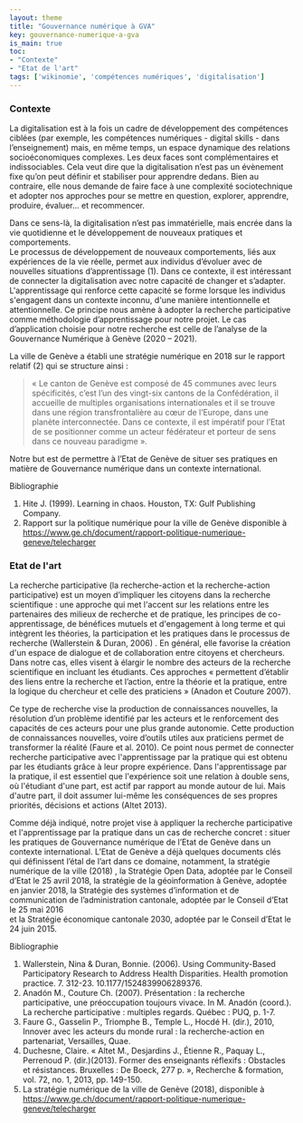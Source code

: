 ```yaml
---
layout: theme
title: "Gouvernance numérique à GVA"
key: gouvernance-numerique-a-gva
is_main: true
toc:
- "Contexte"
- "Etat de l'art"
tags: ['wikinomie', 'compétences numériques', 'digitalisation']
---
```


### Contexte

La digitalisation est à la fois un cadre de développement des compétences ciblées (par exemple, les compétences numériques - digital skills - dans l’enseignement) 
mais, en même temps, un espace dynamique des relations socioéconomiques complexes. Les deux faces sont complémentaires et indissociables. 
Cela veut dire que la digitalisation n’est pas un évènement fixe qu’on peut définir et stabiliser pour apprendre dedans. 
Bien au contraire, elle nous demande de faire face à une complexité sociotechnique et adopter nos approches pour se mettre en question, explorer, apprendre, produire,
évaluer… et recommencer. 

Dans ce sens-là, la digitalisation n’est pas immatérielle, mais encrée dans la vie quotidienne et le développement de nouveaux pratiques et comportements.   
Le processus de développement de nouveaux comportements, liés aux expériences de la vie réelle, permet aux individus d’évoluer avec de nouvelles situations 
d’apprentissage (1). Dans ce contexte, il est intéressant de connecter la digitalisation avec notre capacité de changer et s’adapter.
L'apprentissage qui renforce cette capacité se forme lorsque les individus s'engagent dans un contexte inconnu, d'une manière intentionnelle et attentionnelle. 
Ce principe nous amène à adopter la recherche participative comme méthodologie d’apprentissage pour notre projet. 
Le cas d’application choisie pour notre recherche est celle de l’analyse de la Gouvernance Numérique à Genève (2020 – 2021).

La ville de Genève a établi une stratégie numérique en 2018 sur le rapport relatif (2) qui se structure ainsi : 
> « Le canton de Genève est composé de 45 communes avec leurs spécificités, c’est l’un des vingt-six cantons de la Confédération, 
> il accueille de multiples organisations internationales et il se trouve dans une région transfrontalière au cœur de l’Europe, dans une planète interconnectée. 
> Dans ce contexte, il est impératif pour l’Etat de se positionner comme un acteur fédérateur et porteur de sens dans ce nouveau paradigme ».
 
Notre but est de permettre à l’Etat de Genève de situer ses pratiques en matière de Gouvernance numérique dans un contexte international. 

Bibliographie
1.  Hite J. (1999). Learning in chaos. Houston, TX: Gulf Publishing Company.
2.  Rapport sur la politique numérique pour la ville de Genève disponible à https://www.ge.ch/document/rapport-politique-numerique-geneve/telecharger 

### Etat de l'art

La recherche participative (la recherche-action et la recherche-action participative) est un moyen d’impliquer les citoyens dans la recherche scientifique : 
une approche qui met l'accent sur les relations entre les partenaires des milieux de recherche et de pratique, les principes de co-apprentissage, 
de bénéfices mutuels et d'engagement à long terme et qui intègrent les théories, la participation et les pratiques dans le processus de recherche 
(Wallerstein & Duran, 2006) . En général, elle favorise la création d'un espace de dialogue et de collaboration entre citoyens et chercheurs. 
Dans notre cas, elles visent à élargir le nombre des acteurs de la recherche scientifique en incluant les étudiants. 
Ces approches « permettent d’établir des liens entre la recherche et l’action, entre la théorie et la pratique, entre la logique du chercheur 
et celle des praticiens » (Anadon et Couture 2007). 

Ce type de recherche vise la production de connaissances nouvelles, la résolution d’un problème identifié par les acteurs et le renforcement des capacités 
de ces acteurs pour une plus grande autonomie. Cette production de connaissances nouvelles, voire d’outils utiles aux praticiens permet de transformer la réalité (Faure et al. 2010).
Ce point nous permet de connecter recherche participative avec l'apprentissage par la pratique qui est obtenu par les étudiants grâce à leur propre expérience. 
Dans l'apprentissage par la pratique, il est essentiel que l'expérience soit une relation à double sens, où l'étudiant d'une part, est actif par rapport au monde 
autour de lui. Mais d'autre part, il doit assumer lui-même les conséquences de ses propres priorités, décisions et actions (Altet 2013). 

Comme déjà indiqué, notre projet vise à appliquer la recherche participative et l'apprentissage par la pratique dans un cas de recherche concret : 
situer les pratiques de Gouvernance numérique de l’Etat de Genève dans un contexte international. L’Etat de Genève a déjà quelques documents clés 
qui définissent l’étal de l’art dans ce domaine, notamment, la stratégie numérique de la ville (2018) , la Stratégie Open Data, adoptée par le Conseil d’Etat 
le 25 avril 2018, la stratégie de la géoinformation à Genève, adoptée en janvier 2018, la Stratégie des systèmes d’information et de communication de l’administration cantonale, adoptée par le Conseil d’Etat le 25 mai 2016  
et la Stratégie économique cantonale 2030, adoptée par le Conseil d’Etat le 24 juin 2015.

Bibliographie

1. Wallerstein, Nina & Duran, Bonnie. (2006). Using Community-Based Participatory Research to Address Health Disparities. Health promotion practice. 7. 312-23. 10.1177/1524839906289376.
2. Anadón M., Couture Ch. (2007). Présentation : la recherche participative, une préoccupation toujours vivace. In M. Anadón (coord.). La recherche participative : multiples regards. Québec : PUQ, p. 1-7.
3. Faure G., Gasselin P., Triomphe B., Temple L., Hocdé H. (dir.), 2010, Innover avec les acteurs du monde rural : la recherche-action en partenariat, Versailles, Quae.
4. Duchesne, Claire. « Altet M., Desjardins J., Étienne R., Paquay L., Perrenoud P. (dir.)(2013). Former des enseignants réflexifs : Obstacles et résistances. Bruxelles : De Boeck, 277 p. », Recherche & formation, vol. 72, no. 1, 2013, pp. 149-150.
5. La stratégie numérique de la ville de Genève (2018), disponible à https://www.ge.ch/document/rapport-politique-numerique-geneve/telecharger
